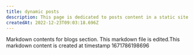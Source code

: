 ```yaml
---
title: dynamic posts
description: This page is dedicated to posts content in a static site
createdAt: 2022-12-23T09:03:18.696Z
---
```

Markdown contents for blogs section.
This markdown file is edited.This markdown content is created at timestamp 1671786198696
